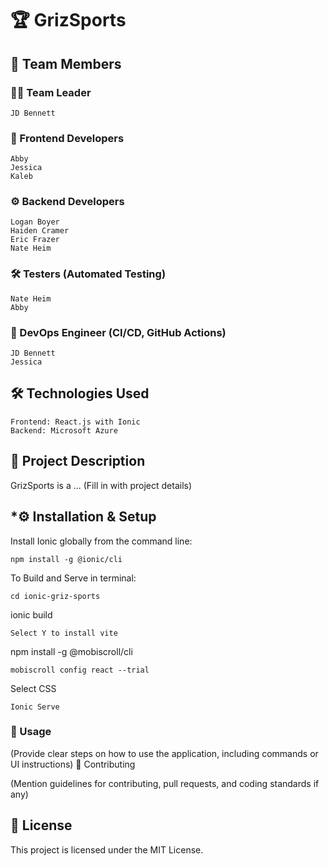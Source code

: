 # **🏆 GrizSports**


👥 Team Members
---------------------------------------------------------------------------------------------------
### **👨‍💻 Team Leader**

    JD Bennett

### **🎨 Frontend Developers**

    Abby
    Jessica
    Kaleb

### **⚙️ Backend Developers**

    Logan Boyer
    Haiden Cramer
    Eric Frazer
    Nate Heim

### **🛠 Testers (Automated Testing)**

    Nate Heim
    Abby

### **🚀 DevOps Engineer (CI/CD, GitHub Actions)**

    JD Bennett
    Jessica

## **🛠 Technologies Used**

    Frontend: React.js with Ionic
    Backend: Microsoft Azure

## **📌 Project Description**

GrizSports is a ... (Fill in with project details)


## ***⚙️ Installation & Setup**

Install Ionic globally from the command line:

```
npm install -g @ionic/cli
```

To Build and Serve in terminal:
```
cd ionic-griz-sports
```
ionic build
```
Select Y to install vite
```
npm install -g @mobiscroll/cli
```
mobiscroll config react --trial
```
Select CSS
```
Ionic Serve
```

### **🚀 Usage**

(Provide clear steps on how to use the application, including commands or UI instructions)
🤝 Contributing

(Mention guidelines for contributing, pull requests, and coding standards if any)
## **📜 License**

This project is licensed under the MIT License.

